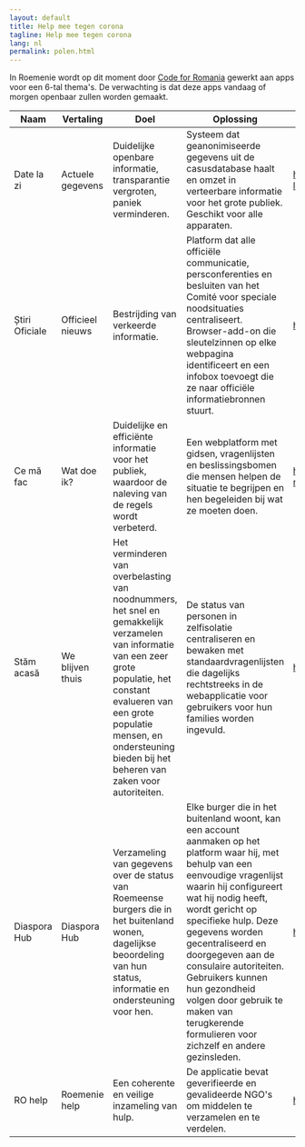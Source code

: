 ```yaml
---
layout: default
title: Help mee tegen corona
tagline: Help mee tegen corona
lang: nl
permalink: polen.html
---
```


In Roemenie wordt op dit moment door [Code for Romania](https://code4.ro/ro/apps/) gewerkt aan apps voor een 6-tal thema's. De verwachting is dat deze apps vandaag of morgen openbaar zullen worden gemaakt.

| Naam | Vertaling | Doel | Oplossing | Link |
| --- | --- | --- | --- | --- |
|Date la zi | Actuele gegevens | Duidelijke openbare informatie, transparantie vergroten, paniek verminderen. | Systeem dat geanonimiseerde gegevens uit de casusdatabase haalt en omzet in verteerbare informatie voor het grote publiek. Geschikt voor alle apparaten. | https://code4.ro/ro/apps/date-la-zi/
|Știri Oficiale| Officieel nieuws | Bestrijding van verkeerde informatie. | Platform dat alle officiële communicatie, persconferenties en besluiten van het Comité voor speciale noodsituaties centraliseert. Browser-add-on die sleutelzinnen op elke webpagina identificeert en een infobox toevoegt die ze naar officiële informatiebronnen stuurt. | https://stirioficiale.ro/informatii
|Ce mă fac| Wat doe ik? | Duidelijke en efficiënte informatie voor het publiek, waardoor de naleving van de regels wordt verbeterd. | Een webplatform met gidsen, vragenlijsten en beslissingsbomen die mensen helpen de situatie te begrijpen en hen begeleiden bij wat ze moeten doen. | https://code4.ro/ro/apps/ce-ma-fac/
|Stăm acasă| We blijven thuis | Het verminderen van overbelasting van noodnummers, het snel en gemakkelijk verzamelen van informatie van een zeer grote populatie, het constant evalueren van een grote populatie mensen, en ondersteuning bieden bij het beheren van zaken voor autoriteiten. | De status van personen in zelfisolatie centraliseren en bewaken met standaardvragenlijsten die dagelijks rechtstreeks in de webapplicatie voor gebruikers voor hun families worden ingevuld. | https://stamacasa.ro/
|Diaspora Hub| Diaspora Hub | Verzameling van gegevens over de status van Roemeense burgers die in het buitenland wonen, dagelijkse beoordeling van hun status, informatie en ondersteuning voor hen. | Elke burger die in het buitenland woont, kan een account aanmaken op het platform waar hij, met behulp van een eenvoudige vragenlijst waarin hij configureert wat hij nodig heeft, wordt gericht op specifieke hulp. Deze gegevens worden gecentraliseerd en doorgegeven aan de consulaire autoriteiten. Gebruikers kunnen hun gezondheid volgen door gebruik te maken van terugkerende formulieren voor zichzelf en andere gezinsleden. | https://diasporahub.ro/
|RO help| Roemenie help | Een coherente en veilige inzameling van hulp. | De applicatie bevat geverifieerde en gevalideerde NGO's om middelen te verzamelen en te verdelen. | https://diasporahub.ro/
